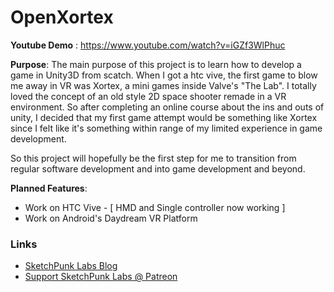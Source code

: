# OpenXortex

**Youtube Demo** : 
https://www.youtube.com/watch?v=iGZf3WlPhuc

**Purpose**:
The main purpose of this project is to learn how to develop a game in Unity3D from scatch. When I got a htc vive, the first game to blow me away in VR was Xortex, a mini games inside Valve's "The Lab". I totally loved the concept of an old style 2D space shooter remade in a VR environment. So after completing an online course about the ins and outs of unity, I decided that my first game attempt would be something like Xortex since I felt like it's something within range of my limited experience in game development.

So this project will hopefully be the first step for me to transition from regular software development and into game development and beyond.

**Planned Features**:
  * Work on HTC Vive - [ HMD and Single controller now working ]
  * Work on Android's Daydream VR Platform


### Links
* [SketchPunk Labs Blog](http://sketchpunklabs.tumblr.com/)
* [Support SketchPunk Labs @ Patreon](https://www.patreon.com/sketchpunk)
